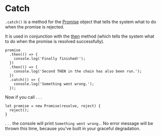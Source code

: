 # Catch

`.catch()` is a method for the [Promise](https://github.com/toddcf/code-snippets/blob/master/javascript/objects/promise/promise-overview.md) object that tells the system what to do when the promise is rejected.

It is used in conjunction with the [then](https://github.com/toddcf/code-snippets/blob/master/javascript/objects/promise/promise-methods/then.md) method (which tells the system what to do when the promise is resolved successfully).

```
promise
  .then(() => {
    console.log('Finally finished!');
  })
  .then(() => {
    console.log('Second THEN in the chain has also been run.');
  })
  .catch(() => {
    console.log('Something went wrong.');
  });
```

Now if you call . . .

```
let promise = new Promise(resolve, reject) {
  reject();
}
```

. . . the console will print `Something went wrong.`.  No error message will be thrown this time, because you've built in your graceful degradation.